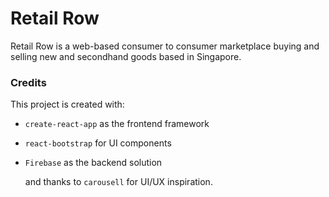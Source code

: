 # Retail Row

Retail Row is a web-based consumer to consumer marketplace buying and selling new and secondhand goods based in Singapore.

### Credits

This project is created with:

- `create-react-app` as the frontend framework
- `react-bootstrap` for UI components
- `Firebase` as the backend solution

  and thanks to `carousell` for UI/UX inspiration.
